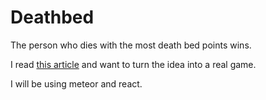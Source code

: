 # Deathbed
The person who dies with the most death bed points wins.

I read [this article](https://medium.com/@buster/the-death-bed-game-20cc8d9c7494#.la7h3y1f3) and want to turn the idea into a real game.

I will be using meteor and react.
